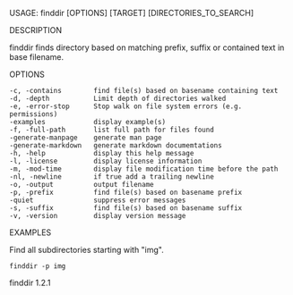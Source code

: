 
USAGE: finddir [OPTIONS] [TARGET] [DIRECTORIES_TO_SEARCH]

DESCRIPTION

finddir finds directory based on matching prefix, suffix or contained text in base filename.

OPTIONS

    -c, -contains        find file(s) based on basename containing text
    -d, -depth           Limit depth of directories walked
    -e, -error-stop      Stop walk on file system errors (e.g. permissions)
    -examples            display example(s)
    -f, -full-path       list full path for files found
    -generate-manpage    generate man page
    -generate-markdown   generate markdown documemtations
    -h, -help            display this help message
    -l, -license         display license information
    -m, -mod-time        display file modification time before the path
    -nl, -newline        if true add a trailing newline
    -o, -output          output filename
    -p, -prefix          find file(s) based on basename prefix
    -quiet               suppress error messages
    -s, -suffix          find file(s) based on basename suffix
    -v, -version         display version message


EXAMPLES

Find all subdirectories starting with "img".

	finddir -p img

finddir 1.2.1
